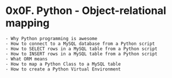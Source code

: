 # 0x0F. Python - Object-relational mapping
	- Why Python programming is awesome
	- How to connect to a MySQL database from a Python script
	- How to SELECT rows in a MySQL table from a Python script
	- How to INSERT rows in a MySQL table from a Python script 
	- What ORM means
	- How to map a Python Class to a MySQL table
	- How to create a Python Virtual Environment
